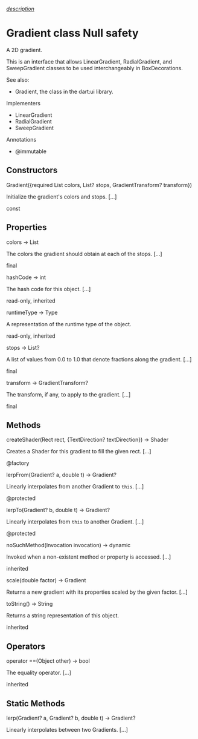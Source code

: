 [*description*][description]

# Gradient class Null safety #

A 2D gradient.

This is an interface that allows LinearGradient, RadialGradient, and SweepGradient classes to be used interchangeably in BoxDecorations.

See also:

 *  Gradient, the class in the dart:ui library.

Implementers

 *  LinearGradient
 *  RadialGradient
 *  SweepGradient

Annotations

 *  @immutable

## Constructors ##

Gradient(\{required List<Color> colors, List<double>? stops, GradientTransform? transform\})

Initialize the gradient's colors and stops. \[...\]

const

## Properties ##

colors → List<Color>

The colors the gradient should obtain at each of the stops. \[...\]

final

hashCode → int

The hash code for this object. \[...\]

read-only, inherited

runtimeType → Type

A representation of the runtime type of the object.

read-only, inherited

stops → List<double>?

A list of values from 0.0 to 1.0 that denote fractions along the gradient. \[...\]

final

transform → GradientTransform?

The transform, if any, to apply to the gradient. \[...\]

final

## Methods ##

createShader(Rect rect, \{TextDirection? textDirection\}) → Shader

Creates a Shader for this gradient to fill the given rect. \[...\]

@factory

lerpFrom(Gradient? a, double t) → Gradient?

Linearly interpolates from another Gradient to `this`. \[...\]

@protected

lerpTo(Gradient? b, double t) → Gradient?

Linearly interpolates from `this` to another Gradient. \[...\]

@protected

noSuchMethod(Invocation invocation) → dynamic

Invoked when a non-existent method or property is accessed. \[...\]

inherited

scale(double factor) → Gradient

Returns a new gradient with its properties scaled by the given factor. \[...\]

toString() → String

Returns a string representation of this object.

inherited

## Operators ##

operator ==(Object other) → bool

The equality operator. \[...\]

inherited

## Static Methods ##

lerp(Gradient? a, Gradient? b, double t) → Gradient?

Linearly interpolates between two Gradients. \[...\]


[description]: https://github.com/flutter/flutter/blob/master/packages/flutter/lib/src/painting/gradient.dart#L132